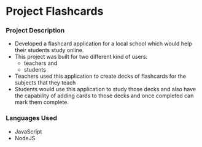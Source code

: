 # Project Flashcards

### Project Description
* Developed a flashcard application for a local school which would help their students study online. 
* This project was built for two different kind of users:
  * teachers and 
  * students 
* Teachers used this application to create decks of flashcards for the subjects that they teach
* Students would use this application to study those decks and also have the capability of adding cards to those decks and once completed can mark them complete.

### Languages Used
* JavaScript
* NodeJS
